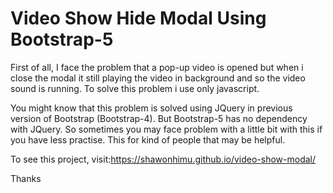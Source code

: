 # Video Show Hide Modal Using Bootstrap-5

First of all, I face the problem that a pop-up video is opened but when i close the modal it still playing the video in background and so the video sound is running. To solve this problem i use only javascript.

You might know that this problem is solved using JQuery in previous version of Bootstrap (Bootstrap-4).
But Bootstrap-5 has no dependency with JQuery.
So sometimes you may face problem with a little bit with this if you have less practise.
This for kind of people that may be helpful.

To see this project, visit:https://shawonhimu.github.io/video-show-modal/

Thanks
